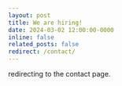 ```yaml
---
layout: post
title: We are hiring!
date: 2024-03-02 12:00:00-0000
inline: false
related_posts: false
redirect: /contact/
---
```


redirecting to the contact page.
